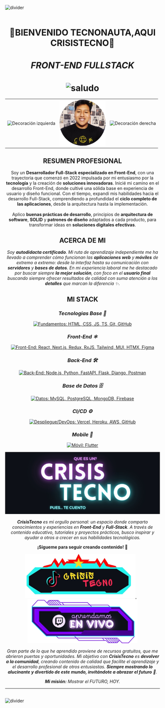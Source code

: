 <img src="https://user-images.githubusercontent.com/73097560/115834477-dbab4500-a447-11eb-908a-139a6edaec5c.gif" alt="divider" /><br><br>

<h1 align="center"><b>🚀BIENVENIDO TECNONAUTA,AQUI CRISISTECNO🚀</b></h1>
<h1 align="center"> <i><b>FRONT-END FULLSTACK</b></i> </h1>
<h1 align="center">
  <img src="https://media.giphy.com/media/hvRJCLFzcasrR4ia7z/giphy.gif" width="35" alt="saludo" />
</h1>

<!-- Avatar centrado con decoraciones laterales -->
<table align="center">
  <tr>
    <td align="center" valign="middle">
      <img
        src="https://camo.githubusercontent.com/6f7b76611449b965092aee7c4bf135e656f4e9416189c0b84020fd9853cd1f93/68747470733a2f2f6d656469612e67697068792e636f6d2f6d656469612f54456e586b637348725034596564436868412f67697068792e676966"
        alt="Decoración izquierda"
        width="80"
      />
    </td>
    <td align="center" valign="middle">
      <img src="./assets/eseCristhian.png" alt="Foto principal" width="150" />
    </td>
    <td align="center" valign="middle">
      <img
        src="https://camo.githubusercontent.com/6f7b76611449b965092aee7c4bf135e656f4e9416189c0b84020fd9853cd1f93/68747470733a2f2f6d656469612e67697068792e636f6d2f6d656469612f54456e586b637348725034596564436868412f67697068792e676966"
        alt="Decoración derecha"
        width="80"
      />
    </td>
  </tr>
</table>


<h2 align="center">RESUMEN PROFESIONAL</h2>

<p align="center">
  Soy un <strong>Desarrollador Full‑Stack especializado en Front-End</strong>, con una trayectoria que comenzó en 2022 impulsada por mi entusiasmo por la <strong>tecnología</strong> y la creación de <strong>soluciones innovadoras</strong>. Inicié mi camino en el desarrollo Front-End, donde cultivé una sólida base en experiencia de usuario y diseño funcional. Con el tiempo, expandí mis habilidades hacia el desarrollo Full-Stack, comprendiendo a profundidad el <strong>ciclo completo de las aplicaciones</strong>, desde la arquitectura hasta la implementación. <br><br>
  Aplico <strong>buenas prácticas de desarrollo</strong>, principios de <strong>arquitectura de software</strong>, <strong>SOLID</strong> y <strong>patrones de diseño</strong> adaptados a cada producto, para transformar ideas en <strong>soluciones digitales efectivas</strong>.
</p>



<!-- Sobre mí -->
<h2 align="center">ACERCA DE MI</h2>
<p align="center">
  <em>
    Soy <strong>autodidacta certificado</strong>. Mi ruta de aprendizaje independiente me ha llevado a comprender cómo funcionan las
    <strong>aplicaciones web</strong> y <strong>móviles</strong> de extremo a extremo: desde la interfaz hasta su comunicación con
    <strong>servidores</strong> y <strong>bases de datos</strong>. En mi experiencia laboral me he destacado por buscar siempre
    <strong>la mejor solución</strong>, con foco en el <strong>usuario final</strong> buscando siempre ofrecer resultados de calidad con suma atención a los <strong>detalles</strong> que marcan la diferencia ✨.
  </em>
</p>

<!--stack-->
<h2 align="center">MI STACK</h2>

<h3 align="center"><em>Tecnologias Base 🌱</em></h3>
<p align="center">
  <a href="https://skillicons.dev" aria-label="Fundamentos">
    <img src="https://skillicons.dev/icons?i=html,css,js,ts,python,java,git" alt="Fundamentos: HTML, CSS, JS, TS, Git, GitHub" />
  </a>
</p>

<h3 align="center"><em>Front‑End ⚛️</em></h3>
<p align="center">
  <a href="https://skillicons.dev" aria-label="Front-End">
    <img src="https://skillicons.dev/icons?i=figma,astro,rxjs,react,redux" alt="Front-End: React, Next.js, Redux, RxJS, Tailwind, MUI, HTMX, Figma" />
  </a>
</p>

<h3 align="center"><em>Back‑End 🛠️</em></h3>
<p align="center">
  <a href="https://skillicons.dev" aria-label="Back-End">
    <img src="https://skillicons.dev/icons?i=nextjs,fastapi,flask,django,postman" alt="Back-End: Node.js, Python, FastAPI, Flask, Django, Postman" />
  </a>
</p>

<h3 align="center"><em>Base de Datos 🗄️</em></h3>
<p align="center">
  <a href="https://skillicons.dev" aria-label="Bases de datos">
    <img src="https://skillicons.dev/icons?i=mysql,postgresql,mongodb,firebase" alt="Datos: MySQL, PostgreSQL, MongoDB, Firebase" />
  </a>
</p>

<h3 align="center"><em> CI/CD ⚙️</em></h3>
<p align="center">
  <a href="https://skillicons.dev" aria-label="Despliegue y DevOps">
    <img src="https://skillicons.dev/icons?i=docker,vercel,heroku,aws,github" alt="Despliegue/DevOps: Vercel, Heroku, AWS, GitHub" />
  </a>
</p>

<h3 align="center"><em>Mobile 📱</em></h3>
<p align="center">
  <a href="https://skillicons.dev" aria-label="Móvil">
    <img src="https://skillicons.dev/icons?i=flutter,androidstudio,react" alt="Móvil: Flutter" />
  </a>
</p>


<p align="center">
  <img src="./assets/back_ct.jpg" alt="CrisisTecno banner" width="800" />
</p>

<!-- Aportes y propósito -->
<p align="center">
  <em>
    <strong>CrisisTecno</strong> es mi orgullo personal: un espacio donde comparto conocimientos y experiencias en
    <strong>Front‑End</strong> y <strong>Full‑Stack</strong>. A través de contenido educativo, tutoriales y proyectos prácticos,
    busco inspirar y ayudar a otros a crecer en sus habilidades tecnológicas.
  </em>
</p>

<p align="center">
  <strong>¡Sígueme para seguir creando contenido! 👊</strong>
</p>

<!-- Botones de redes -->
<p align="center">
  <a href="https://www.tiktok.com/@CrisisTecno" aria-label="TikTok CrisisTecno">
    <img src="./assets/btns/tiktok.png" alt="Contenido en TikTok" width="360" />
  </a>
  &nbsp;&nbsp;&nbsp;
  <a href="https://www.twitch.tv/crisistecno" aria-label="Twitch CrisisTecno">
    <img src="./assets/btns/twich.png" alt="Directos en Twitch" width="360" />
  </a>
</p>

<p align="center">
  <em>
    Gran parte de lo que he aprendido proviene de recursos gratuitos, que me abrieron puertas y oportunidades.
    Mi objetivo con <strong>CrisisTecno</strong> es <strong>devolver a la comunidad</strong>, creando contenido de calidad que facilite el
    aprendizaje y el desarrollo profesional de otros entusiastas. <strong>Siempre mostrando lo alucinante y divertido de este mundo,
    invitándote a abrazar el futuro</strong> 🌟.
  </em>
</p>

<p align="center">
  <em><strong>Mi misión:</strong> Mostrar el FUTURO, HOY.</em>
</p>

<hr />


<br />

<img src="https://user-images.githubusercontent.com/73097560/115834477-dbab4500-a447-11eb-908a-139a6edaec5c.gif" alt="divider" />
